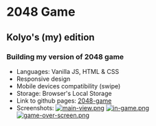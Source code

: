 # 2048 Game

## Kolyo's (my) edition

### Building my version of 2048 game

- Languages: Vanilla JS, HTML & CSS
- Responsive design
- Mobile devices compatibility (swipe)
- Storage: Browser's Local Storage
- Link to github pages: [2048-game](https://iliev-nikola.github.io/2048-game/)
- Screenshots:
[![main-view.png](https://i.postimg.cc/L8T5GZ9T/main-view.png)](https://postimg.cc/0zz9wjJM)
[![in-game.png](https://i.postimg.cc/7ZmPK89t/in-game.png)](https://postimg.cc/Mnf8GLh1)
[![game-over-screen.png](https://i.postimg.cc/Rh5vWMCh/game-over-screen.png)](https://postimg.cc/8JH23g6g)
